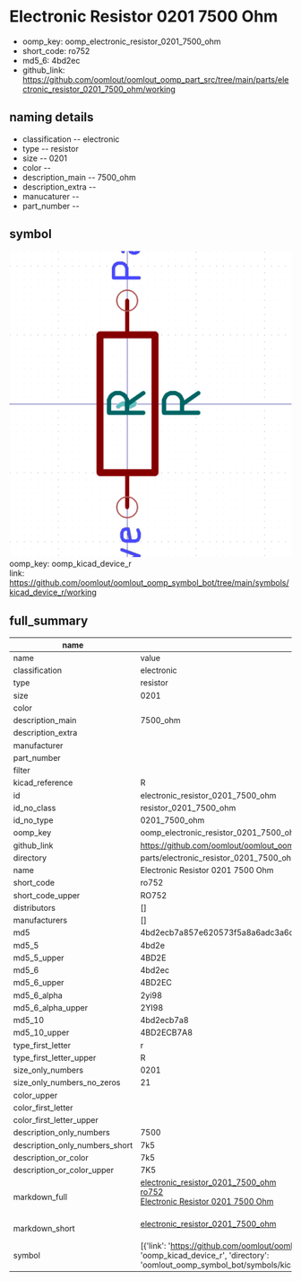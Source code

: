# Electronic Resistor 0201 7500 Ohm

  
* oomp_key: oomp_electronic_resistor_0201_7500_ohm 
* short_code: ro752
* md5_6: 4bd2ec  
* github_link: https://github.com/oomlout/oomlout_oomp_part_src/tree/main/parts/electronic_resistor_0201_7500_ohm/working  
## naming details
* classification -- electronic
* type -- resistor
* size -- 0201
* color -- 
* description_main -- 7500_ohm
* description_extra -- 
* manucaturer -- 
* part_number -- 



## symbol

![](symbol/0/working/working_600.png)  
oomp_key: oomp_kicad_device_r  
link: https://github.com/oomlout/oomlout_oomp_symbol_bot/tree/main/symbols/kicad_device_r/working  


## full_summary
| name | value | 
| --- | --- | 
| name | value | 
| classification | electronic | 
| type | resistor | 
| size | 0201 | 
| color |  | 
| description_main | 7500_ohm | 
| description_extra |  | 
| manufacturer |  | 
| part_number |  | 
| filter |  | 
| kicad_reference | R | 
| id | electronic_resistor_0201_7500_ohm | 
| id_no_class | resistor_0201_7500_ohm | 
| id_no_type | 0201_7500_ohm | 
| oomp_key | oomp_electronic_resistor_0201_7500_ohm | 
| github_link | https://github.com/oomlout/oomlout_oomp_part_src/tree/main/parts/electronic_resistor_0201_7500_ohm/working | 
| directory | parts/electronic_resistor_0201_7500_ohm | 
| name | Electronic Resistor 0201 7500 Ohm | 
| short_code | ro752 | 
| short_code_upper | RO752 | 
| distributors | [] | 
| manufacturers | [] | 
| md5 | 4bd2ecb7a857e620573f5a8a6adc3a6d | 
| md5_5 | 4bd2e | 
| md5_5_upper | 4BD2E | 
| md5_6 | 4bd2ec | 
| md5_6_upper | 4BD2EC | 
| md5_6_alpha | 2yi98 | 
| md5_6_alpha_upper | 2YI98 | 
| md5_10 | 4bd2ecb7a8 | 
| md5_10_upper | 4BD2ECB7A8 | 
| type_first_letter | r | 
| type_first_letter_upper | R | 
| size_only_numbers | 0201 | 
| size_only_numbers_no_zeros | 21 | 
| color_upper |  | 
| color_first_letter |  | 
| color_first_letter_upper |  | 
| description_only_numbers | 7500 | 
| description_only_numbers_short | 7k5 | 
| description_or_color | 7k5 | 
| description_or_color_upper | 7K5 | 
| markdown_full | [electronic_resistor_0201_7500_ohm](https://github.com/oomlout/oomlout_oomp_part_src/tree/main/parts/electronic_resistor_0201_7500_ohm/working)<br>[ro752](https://github.com/oomlout/oomlout_oomp_part_src/tree/main/parts/electronic_resistor_0201_7500_ohm/working)<br>[Electronic Resistor 0201 7500 Ohm](https://github.com/oomlout/oomlout_oomp_part_src/tree/main/parts/electronic_resistor_0201_7500_ohm/working)<br><br> | 
| markdown_short | [electronic_resistor_0201_7500_ohm](https://github.com/oomlout/oomlout_oomp_part_src/tree/main/parts/electronic_resistor_0201_7500_ohm/working)<br><br> | 
| symbol | [{'link': 'https://github.com/oomlout/oomlout_oomp_symbol_bot/tree/main/symbols/kicad_device_r', 'oomp_key': 'oomp_kicad_device_r', 'directory': 'oomlout_oomp_symbol_bot/symbols/kicad_device_r//working/working.kicad_sym'}] | 
